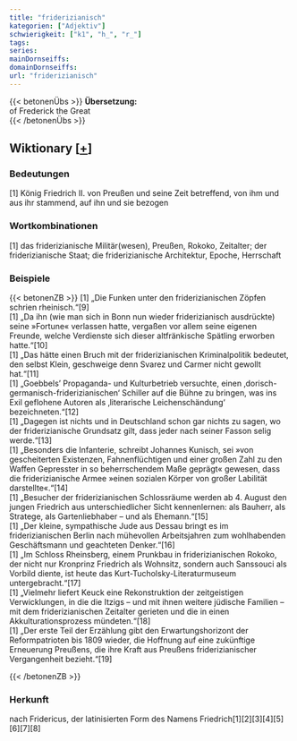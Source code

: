 ```yaml
---
title: "friderizianisch"
kategorien: ["Adjektiv"]
schwierigkeit: ["k1", "h_", "r_"]
tags:
series:
mainDornseiffs:
domainDornseiffs:
url: "friderizianisch"
---
```


{{< betonenÜbs >}}
**Übersetzung:**  
of Frederick the Great  
{{< /betonenÜbs >}}

## Wiktionary [[+](https://de.wiktionary.org/wiki/friderizianisch)]

### Bedeutungen
[1] König Friedrich II. von Preußen und seine Zeit betreffend, von ihm und aus ihr stammend, auf ihn und sie bezogen  

### Wortkombinationen
[1] das friderizianische Militär(wesen), Preußen, Rokoko, Zeitalter; der friderizianische Staat; die friderizianische Architektur, Epoche, Herrschaft  

### Beispiele
{{< betonenZB >}}
[1] „Die Funken unter den friderizianischen Zöpfen schrien rheinisch.“[9]  
[1] „Da ihn (wie man sich in Bonn nun wieder friderizianisch ausdrückte) seine »Fortune« verlassen hatte, vergaßen vor allem seine eigenen Freunde, welche Verdienste sich dieser altfränkische Spätling erworben hatte.“[10]  
[1] „Das hätte einen Bruch mit der friderizianischen Kriminalpolitik bedeutet, den selbst Klein, geschweige denn Svarez und Carmer nicht gewollt hat.“[11]  
[1] „Goebbels’ Propaganda- und Kulturbetrieb versuchte, einen ‚dorisch-germanisch-friderizianischen‘ Schiller auf die Bühne zu bringen, was ins Exil geflohene Autoren als ‚literarische Leichenschändung‘ bezeichneten.“[12]  
[1] „Dagegen ist nichts und in Deutschland schon gar nichts zu sagen, wo der friderizianische Grundsatz gilt, dass jeder nach seiner Fasson selig werde.“[13]  
[1] „Besonders die Infanterie, schreibt Johannes Kunisch, sei »von gescheiterten Existenzen, Fahnenflüchtigen und einer großen Zahl zu den Waffen Gepresster in so beherrschendem Maße geprägt« gewesen, dass die friderizianische Armee »einen sozialen Körper von großer Labilität darstellte«.“[14]  
[1] „Besucher der friderizianischen Schlossräume werden ab 4. August den jungen Friedrich aus unterschiedlicher Sicht kennenlernen: als Bauherr, als Stratege, als Gartenliebhaber – und als Ehemann.“[15]  
[1] „Der kleine, sympathische Jude aus Dessau bringt es im friderizianischen Berlin nach mühevollen Arbeitsjahren zum wohlhabenden Geschäftsmann und geachteten Denker.“[16]  
[1] „Im Schloss Rheinsberg, einem Prunkbau in friderizianischen Rokoko, der nicht nur Kronprinz Friedrich als Wohnsitz, sondern auch Sanssouci als Vorbild diente, ist heute das Kurt-Tucholsky-Literaturmuseum untergebracht.“[17]  
[1] „Vielmehr liefert Keuck eine Rekonstruktion der zeitgeistigen Verwicklungen, in die die Itzigs – und mit ihnen weitere jüdische Familien – mit dem friderizianischen Zeitalter gerieten und die in einen Akkulturationsprozess mündeten.“[18]  
[1] „Der erste Teil der Erzählung gibt den Erwartungshorizont der Reformpatrioten bis 1809 wieder, die Hoffnung auf eine zukünftige Erneuerung Preußens, die ihre Kraft aus Preußens friderizianischer Vergangenheit bezieht.“[19]  

{{< /betonenZB >}}
### Herkunft
nach Fridericus, der latinisierten Form des Namens Friedrich[1][2][3][4][5][6][7][8]  


